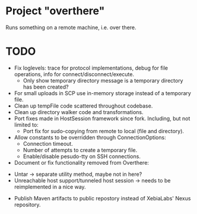 # Project "overthere"
Runs something on a remote machine, i.e. over there.

# TODO
* Fix loglevels: trace for protocol implementations, debug for file operations, info for connect/disconnect/execute.
  * Only show temporary directory message is a temporary directory has been created?
* For small uploads in SCP use in-memory storage instead of a temporary file.
* Clean up tempFile code scattered throughout codebase.
* Clean up directory walker code and transformations.
* Port fixes made in HostSession framework since fork. Including, but not limited to:
  - Port fix for sudo-copying from remote to local (file and directory).
* Allow constants to be overridden through ConnectionOptions:
  - Connection timeout.
  - Number of attempts to create a temporary file.
  - Enable/disable pesudo-tty on SSH connections.
* Document or fix functionality removed from Overthere:
 - Untar -> separate utility method, maybe not in here?
 - Unreachable host support/tunneled host session -> needs to be reimplemented in a nice way.
* Publish Maven artifacts to public repostory instead of XebiaLabs' Nexus repository.

